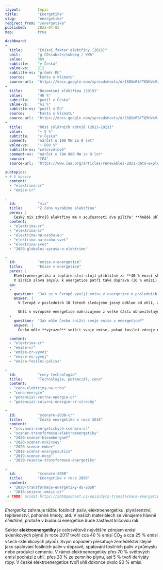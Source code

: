 ```yaml
---
layout:        topic
title:         "Energetika"
slug:          "energetika"
redirect_from: "/energetika"
published:     2022-04-05
map:           true

dashboard:
- 
  title:       "Emisní faktor elektřiny (2019)"
  unit:        "g CO<sub>2</sub>eq / kWh"
  value:       369
  subtitle:    "v Česku"
  value-vs:    212
  subtitle-vs: "průměr EU"
  source:      "Fakta o klimatu"
  source-url:  "https://docs.google.com/spreadsheets/d/1SQSnRSfTQ5HVxVJvwj4igfl22hyblYVjDo_INceKy4I/edit#gid=979818322"
- 
  title:       "Bezemisní elektřina (2019)"
  value:       "48 %"
  subtitle:    "podíl v Česku"
  value-vs:    "61 %"
  subtitle-vs: "podíl v EU"
  source:      "Fakta o klimatu"
  source-url:  "https://docs.google.com/spreadsheets/d/1SQSnRSfTQ5HVxVJvwj4igfl22hyblYVjDo_INceKy4I/edit#gid=979818322"
- 
  title:       "Růst solárních zdrojů (2013-2021)"
  value:       "+ 5 %"
  subtitle:    "v Česku"
  comment:     "nárůst o 100 MW za 9 let"
  value-vs:    "+ 800 %"
  subtitle-vs: "celosvětově"
  comment-vs:  "nárůst o 794 000 MW za 9 let"
  source:      "IEA"
  source-url:  "https://www.iea.org/articles/renewables-2021-data-explorer?mode=market&region=World&publication=2021&product=PV"

subtopics:
- # V kostce
  content:
  - "elektrina-cr"
  - "emise-cr"

-
  id:          "mix"
  title:       "Z čeho vyrábíme elektřinu"
  perex: |
    Český mix zdrojů elektřiny má v současnosti dva pilíře: **hnědé uhlí** a **jádro**. Z obnovitelných zdrojů dnes pochází asi desetina elektřiny. Bioplyn a biomasa z toho tvoří asi polovinu, čtvrtinu slunce, o zbytek se starají vodní a větrné elektrárny.
  content:
  - "elektrina-cr"
  - "elektrina-sr"
  - "elektrina-na-osobu-eu"
  - "elektrina-na-osobu-svet"
  - "elektrina-svet"
  - "2020-globalni-zprava-o-elektrine"

- 
  id:          "emise-v-energetice"
  title:       "Emise v energetice"
  perex: |    
    Elektroenergetika a teplárenství stojí přibližně za **40 % emisí skleníkových plynů v ČR**, největší část z toho tvoří uhelné zdroje. 
    V širším slova smyslu k energetice patří také doprava (16 % emisí), lokální vytápění a ohřev teplé vody v domácnostech, firmách a institucích (10 % emisí) a spalování v průmyslu (8 % emisí). Dohromady tedy zpracování a spalování fosilních paliv v Česku tvoří skoro tři čtvrtě emisí skleníkových plynů.
  qa:
  - 
    question:  "Jak se v Evropě vyvíjí emise v energetice v posledních letech?"
    answer: |
      V Evropě v posledních 10 letech sledujeme jasný odklon od uhlí, za kterým stojí primárně regulace EU: jednak [emisní povolenky](/explainery/emisni-povolenky-ets), jednak čím dál přísnější limity na znečištění vzduchu. Některé státy k tomu přidaly vlastní regulace, např. _[carbon price support](https://researchbriefings.files.parliament.uk/documents/SN05927/SN05927.pdf)_ ve Velké Británii, který tam od roku 2013 doplňoval emisní povolenky a dohromady zajišťoval cenu emisí, která motivovala k transformaci energetiky.

      Uhlí v evropské energetice nahrazujeme z velké části obnovitelnými zdroji a z menší části zemním plynem, každá země ale [má tento poměr jinak](/infografiky/elektrina-na-osobu-eu). Pro [několik států včetně Česka](/infografiky/uhelny-phaseout-eu) je stále uhlí podstatnou součástí energetického mixu.
  -
    question:  "Jak může Česko snížit svoje emise v energetice?"
    answer: |
      Česko může **výrazně** snížit svoje emise, pokud fosilní zdroje nebudou poskytovat *baseline* ale budou pouze pokrývat mezery ve výrobě ze slunce a větru. Při patřičném rozvoji obnovitelných zdrojů nám může stačit méně než třetina dnešní elektřiny z fosilních zdrojů. 

  content:
  - "elektrina-cr"
  - "emise-cr"
  - "emise-cr-vyvoj"
  - "emise-eu-vyvoj"
  - "emise-fosilni-paliva"

-
  id:          "ceny-technologie"
  title:       "Technologie, potenciál, cena"
  content:
  - "cena-elektriny-na-trhu"
  - "cena-energie"
  - "potencial-vetrne-energie-cr"
  - "potencial-solarni-energie-cr-strechy"

-
  id:          "scenare-2030-cr"
  title:       "Česká energetika v roce 2030"
  content:
  - "srovnani-energetickych-scenaru-cr"
  - "scenar-transformace-elektroenergetiky"
  - "2020-scenar-bloombergnef"
  - "2020-scenar-mckinsey"
  - "2020-scenar-ember"
  - "2018-scenar-energynautics"
  - "2019-scenar-necp"
  - "2020-reserse-transformace-energetiky"

-
  id:          "scenare-2050"
  title:       "Energetika v roce 2050"
  content:
  - "2020-transformace-energetiky-do-2050"
  - "2016-snizeni-emisi-cr"
 # TODO: pridat https://2050podcast.cz/epizody/2-transformace-energetiky
---
```


_Energetika_ zahrnuje těžbu fosilních paliv, elektroenergetiku, plynárenství, teplárenství, pohonné hmoty, atd. V našich materiálech se věnujeme hlavně _elektřině_, protože v budoucí energetice bude zastávat klíčovou roli.

Sektor **elektroenergetiky** je celosvětově největším zdrojem emisí skleníkových plynů (v roce 2017 tvořil cca 40 % emisí CO<sub>2</sub> a cca 25 % emisí všech <glossary id='antropogennisklenikoveplyny'>skleníkových plynů</glossary>). Svým dopadem přesahuje zemědělství stejně jako spalování fosilních paliv v dopravě, spalování fosilních paliv v průmyslu nebo produkci cementu. V rámci elektroenergetiky přes 70 % světových emisí pochází z uhlí, přes 20 % ze zemního plynu, asi 5 % tvoří deriváty ropy. V české elektroenergetice tvoří uhlí dokonce okolo 90 % emisí.